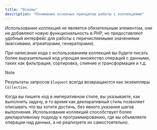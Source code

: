 ```yaml
---
title: "Основы"
description: "Понимание основных принципов работы с коллекциями"
---
```


Использование коллекций не является обязательным элементом, они не добавляют новую функциональность в PHP, но
предоставляют удобный интерфейс для работы с перечисляемыми значениями (массивами, итреаторами, генераторами).

При написании кода с использованием коллекций вы будете писать
более выразительный код упрощая множество операций с данными, таких как фильтрация, сортировка, слияние и трансформация
и т.д.

> [!NOTE]
> Результаты запросов `Eloquent` всегда возвращаются как экземпляры `Collection`.

Когда вы пишете код в императивном стиле, вы указываете, как выполнить задачу, в то время как декларативный стиль
позволяет описывать что вы хотите достичь, без явного указания шагов выполнения. Использование коллекций способствует
более декларативному подходу к программированию, где вы объявляете операции над данных, а не реализуете их
самостоятельно.

